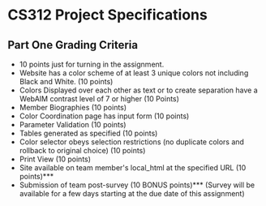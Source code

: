 # CS312 Project Specifications
## Part One Grading Criteria
* 10 points just for turning in the assignment.
* Website has a color scheme of at least 3 unique colors not including Black and White. (10 points)
* Colors Displayed over each other as text or to create separation have a WebAIM contrast level of 7 or higher (10 Points)
* Member Biographies (10 points)
* Color Coordination page has input form (10 points)
* Parameter Validation (10 points)
* Tables generated as specified (10 points)
* Color selector obeys selection restrictions (no duplicate colors and rollback to original choice) (10 points)
* Print View (10 points)
* Site available on team member's local_html at the specified URL (10 points)***
* Submission of team post-survey (10 BONUS points)***  (Survey will be available for a few days starting at the due date of this assignment)
